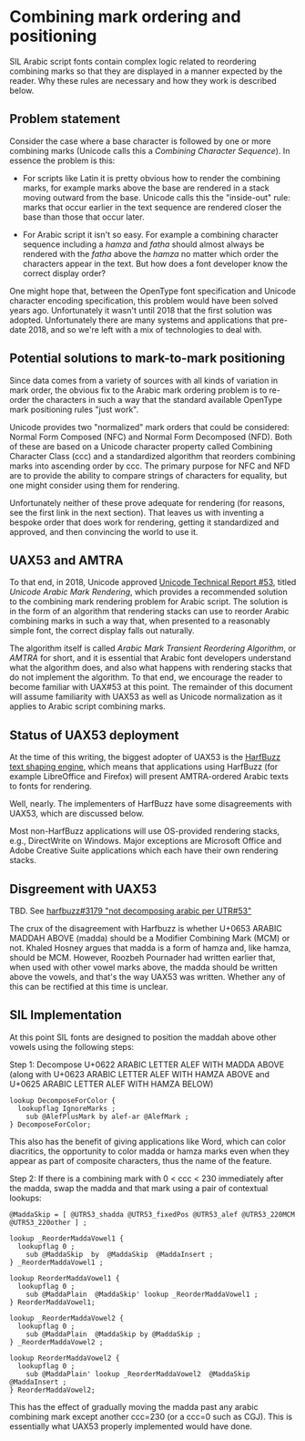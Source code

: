 # Combining mark ordering and positioning

SIL Arabic script fonts contain complex logic related to reordering combining marks so that they are displayed in a manner expected by the reader. Why these rules are necessary and how they work is described below.

## Problem statement

Consider the case where a base character is followed by one or more combining marks (Unicode calls this a _Combining Character Sequence_). In essence the problem is this: 

* For scripts like Latin it is pretty obvious how to render the combining marks, for example marks above the base are rendered in a stack moving outward from the base. Unicode calls this the "inside-out" rule: marks that occur earlier in the text sequence are rendered closer the base than those that occur later. 

* For Arabic script it isn't so easy. For example a combining character sequence including a _hamza_ and _fatha_ should almost always be rendered with the _fatha_ above the _hamza_ no matter which order the characters appear in the text. But how does a font developer know the correct display order?

One might hope that, between the OpenType font specification and Unicode character encoding specification, this problem would have been solved years ago. Unfortunately it wasn't until 2018 that the first solution was adopted. Unfortunately there are many systems and applications that pre-date 2018, and so we're left with a mix of technologies to deal with. 

## Potential solutions to mark-to-mark positioning

Since data comes from a variety of sources with all kinds of variation in mark order, the obvious fix to the Arabic mark ordering problem is to re-order the characters in such a way that the standard available OpenType mark positioning rules "just work". 

Unicode provides two "normalized" mark orders that could be considered: Normal Form Composed (NFC) and Normal Form Decomposed (NFD). Both of these are based on a Unicode character property called Combining Character Class (ccc) and a standardized algorithm that reorders combining marks into ascending order by ccc. The primary purpose for NFC and NFD are to provide the ability to compare strings of characters for equality, but one might consider using them for rendering.

Unfortunately neither of these prove adequate for rendering (for reasons, see the first link in the next section). That leaves us with inventing a bespoke order that does work for rendering, getting it standardized and approved, and then convincing the world to use it.

## UAX53 and AMTRA

To that end, in 2018, Unicode approved [Unicode Technical Report #53](https://www.unicode.org/reports/tr53/), titled _Unicode Arabic Mark Rendering_, which provides a recommended solution to the combining mark rendering problem for Arabic script. The solution is in the form of an algorithm that rendering stacks can use to reorder Arabic combining marks in such a way that, when presented to a reasonably simple font, the correct display falls out naturally. 

The algorithm itself is called _Arabic Mark Transient Reordering Algorithm_, or _AMTRA_ for short, and it is essential that Arabic font developers understand what the algorithm does, and also what happens with rendering stacks that do not implement the algorithm. To that end, we encourage the reader to become familiar with UAX#53 at this point. The remainder of this document will assume familiarity with UAX53 as well as Unicode normalization as it applies to Arabic script combining marks.

## Status of UAX53 deployment

At the time of this writing, the biggest adopter of UAX53 is the [HarfBuzz text shaping engine](https://github.com/harfbuzz/harfbuzz), which means that applications using HarfBuzz (for example LibreOffice and Firefox) will present AMTRA-ordered Arabic texts to fonts for rendering. 

Well, nearly. The implementers of HarfBuzz have some disagreements with UAX53, which are discussed below.

Most non-HarfBuzz applications will use OS-provided rendering stacks, e.g., DirectWrite on Windows. Major exceptions are Microsoft Office and Adobe Creative Suite applications which each have their own rendering stacks. 

## Disgreement with UAX53

TBD.  See [harfbuzz#3179 "not decomposing arabic per UTR#53"](https://github.com/harfbuzz/harfbuzz/issues/3179)

The crux of the disagreement with Harfbuzz is whether U+0653 ARABIC MADDAH ABOVE (madda) should be a Modifier Combining Mark (MCM) or not. Khaled Hosney argues that madda is a form of hamza and, like hamza, should be MCM. However, Roozbeh Pournader had written earlier that, when used with other vowel marks above, the madda should be written above the vowels, and that's the way UAX53 was written.  Whether any of this can be rectified at this time is unclear.

## SIL Implementation

At this point SIL fonts are designed to position the maddah above other vowels using the following steps:

Step 1: Decompose U+0622 ARABIC LETTER ALEF WITH MADDA ABOVE  (along with U+0623 ARABIC LETTER ALEF WITH HAMZA ABOVE and U+0625 ARABIC LETTER ALEF WITH HAMZA BELOW)
```
lookup DecomposeForColor {
  lookupflag IgnoreMarks ;
    sub @AlefPlusMark by alef-ar @AlefMark ;
} DecomposeForColor;
```

This also has the benefit of giving applications like Word, which can color diacritics, the opportunity to color madda or hamza marks even when they appear as part of composite characters, thus the name of the feature.

Step 2: If there is a combining mark with 0 < ccc < 230 immediately after the madda, swap the madda and that mark using a pair of contextual lookups:

```
@MaddaSkip = [ @UTR53_shadda @UTR53_fixedPos @UTR53_alef @UTR53_220MCM @UTR53_220other ] ;

lookup _ReorderMaddaVowel1 {
  lookupflag 0 ;
    sub @MaddaSkip  by  @MaddaSkip  @MaddaInsert ;
} _ReorderMaddaVowel1 ;

lookup ReorderMaddaVowel1 {
  lookupflag 0 ;
    sub @MaddaPlain  @MaddaSkip' lookup _ReorderMaddaVowel1 ;
} ReorderMaddaVowel1;

lookup _ReorderMaddaVowel2 {
  lookupflag 0 ;
    sub @MaddaPlain  @MaddaSkip by @MaddaSkip ;
} _ReorderMaddaVowel2 ;

lookup ReorderMaddaVowel2 {
  lookupflag 0 ;
    sub @MaddaPlain' lookup _ReorderMaddaVowel2  @MaddaSkip  @MaddaInsert ;
} ReorderMaddaVowel2;
```

This has the effect of gradually moving the madda past any arabic combining mark except another ccc=230 (or a ccc=0 such as CGJ). This is essentially what UAX53 properly implemented would have done.


